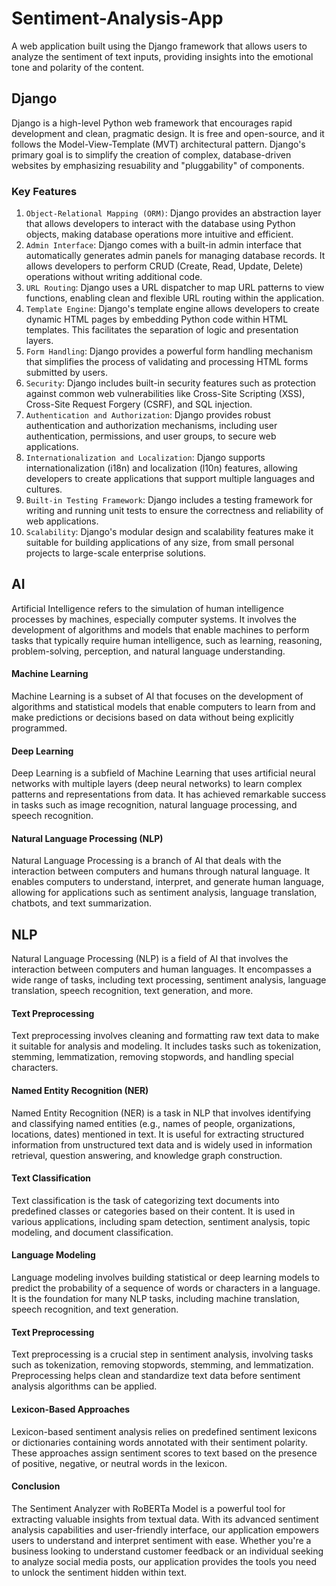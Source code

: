 # Sentiment-Analysis-App

A web application built using the Django framework that allows users to analyze the sentiment of text inputs, providing insights into the emotional tone and polarity of the content. 

## Django
Django is a high-level Python web framework that encourages rapid development and clean, pragmatic design. It is free and open-source, and it follows the Model-View-Template (MVT) architectural pattern. Django's primary goal is to simplify the creation of complex, database-driven websites by emphasizing resuability and "pluggability" of components. 

### Key Features
1. `Object-Relational Mapping (ORM)`: Django provides an abstraction layer that allows developers to interact with the database using Python objects, making database operations more intuitive and efficient.
2. `Admin Interface`: Django comes with a built-in admin interface that automatically generates admin panels for managing database records. It allows developers to perform CRUD (Create, Read, Update, Delete) operations without writing additional code.
3. `URL Routing`: Django uses a URL dispatcher to map URL patterns to view functions, enabling clean and flexible URL routing within the application.
4. `Template Engine`: Django's template engine allows developers to create dynamic HTML pages by embedding Python code within HTML templates. This facilitates the separation of logic and presentation layers.
5. `Form Handling`: Django provides a powerful form handling mechanism that simplifies the process of validating and processing HTML forms submitted by users.
6. `Security`: Django includes built-in security features such as protection against common web vulnerabilities like Cross-Site Scripting (XSS), Cross-Site Request Forgery (CSRF), and SQL injection.
7. `Authentication and Authorization`: Django provides robust authentication and authorization mechanisms, including user authentication, permissions, and user groups, to secure web applications.
8. `Internationalization and Localization`: Django supports internationalization (i18n) and localization (l10n) features, allowing developers to create applications that support multiple languages and cultures.
9. `Built-in Testing Framework`: Django includes a testing framework for writing and running unit tests to ensure the correctness and reliability of web applications.
10. `Scalability`: Django's modular design and scalability features make it suitable for building applications of any size, from small personal projects to large-scale enterprise solutions.

## AI

Artificial Intelligence refers to the simulation of human intelligence processes by machines, especially computer systems. It involves the development of algorithms and models that enable machines to perform tasks that typically require human intelligence, such as learning, reasoning, problem-solving, perception, and natural language understanding.

#### Machine Learning

Machine Learning is a subset of AI that focuses on the development of algorithms and statistical models that enable computers to learn from and make predictions or decisions based on data without being explicitly programmed.

#### Deep Learning

Deep Learning is a subfield of Machine Learning that uses artificial neural networks with multiple layers (deep neural networks) to learn complex patterns and representations from data. It has achieved remarkable success in tasks such as image recognition, natural language processing, and speech recognition.

#### Natural Language Processing (NLP)

Natural Language Processing is a branch of AI that deals with the interaction between computers and humans through natural language. It enables computers to understand, interpret, and generate human language, allowing for applications such as sentiment analysis, language translation, chatbots, and text summarization.

## NLP

Natural Language Processing (NLP) is a field of AI that involves the interaction between computers and human languages. It encompasses a wide range of tasks, including text processing, sentiment analysis, language translation, speech recognition, text generation, and more.

#### Text Preprocessing

Text preprocessing involves cleaning and formatting raw text data to make it suitable for analysis and modeling. It includes tasks such as tokenization, stemming, lemmatization, removing stopwords, and handling special characters.

#### Named Entity Recognition (NER)

Named Entity Recognition (NER) is a task in NLP that involves identifying and classifying named entities (e.g., names of people, organizations, locations, dates) mentioned in text. It is useful for extracting structured information from unstructured text data and is widely used in information retrieval, question answering, and knowledge graph construction.

#### Text Classification

Text classification is the task of categorizing text documents into predefined classes or categories based on their content. It is used in various applications, including spam detection, sentiment analysis, topic modeling, and document classification.

#### Language Modeling

Language modeling involves building statistical or deep learning models to predict the probability of a sequence of words or characters in a language. It is the foundation for many NLP tasks, including machine translation, speech recognition, and text generation.

#### Text Preprocessing

Text preprocessing is a crucial step in sentiment analysis, involving tasks such as tokenization, removing stopwords, stemming, and lemmatization. Preprocessing helps clean and standardize text data before sentiment analysis algorithms can be applied.

#### Lexicon-Based Approaches

Lexicon-based sentiment analysis relies on predefined sentiment lexicons or dictionaries containing words annotated with their sentiment polarity. These approaches assign sentiment scores to text based on the presence of positive, negative, or neutral words in the lexicon.

#### Conclusion

The Sentiment Analyzer with RoBERTa Model is a powerful tool for extracting valuable insights from textual data. With its advanced sentiment analysis capabilities and user-friendly interface, our application empowers users to understand and interpret sentiment with ease. Whether you're a business looking to understand customer feedback or an individual seeking to analyze social media posts, our application provides the tools you need to unlock the sentiment hidden within text.
